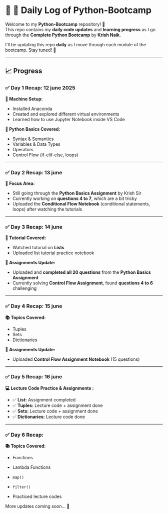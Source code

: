 # 🐍 📅 Daily Log of Python-Bootcamp

Welcome to my **Python-Bootcamp** repository! 👋  
This repo contains my **daily code updates** and **learning progress** as I go through the **Complete Python Bootcamp** by **Krish Naik**.

I'll be updating this repo **daily** as I move through each module of the bootcamp. Stay tuned! 🚀

---

## 📈 Progress

### ✅ Day 1 Recap: 12 june 2025

**🔧 Machine Setup:**
- Installed Anaconda
- Created and explored different virtual environments
- Learned how to use Jupyter Notebook inside VS Code

**🐍 Python Basics Covered:**
- Syntax & Semantics
- Variables & Data Types
- Operators
- Control Flow (if-elif-else, loops)

---
### ✅ Day 2 Recap: 13 june

**📌 Focus Area:**  
- Still going through the **Python Basics Assignment** by Krish Sir  
- Currently working on **questions 4 to 7**, which are a bit tricky  
- Uploaded the **Conditional Flow Notebook** (conditional statements, loops) after watching the tutorials

---

### ✅ Day 3 Recap: 14 june

**🎥 Tutorial Covered:**  
- Watched tutorial on **Lists**  
- Uploaded list tutorial practice notebook

**📘 Assignments Update:**  
- Uploaded and **completed all 20 questions** from the **Python Basics Assignment**
- Currently solving **Control Flow Assignment**, found **questions 4 to 6** challenging
---
### ✅ Day 4 Recap: 15 june
**📚 Topics Covered:**
- Tuples  
- Sets  
- Dictionaries  

**📘 Assignments Update:**  
- Uploaded **Control Flow Assignment Notebook** (15 questions)

---
### ✅ Day 5 Recap: 16 june

**💻 Lecture Code Practice & Assignments :**
- ✅ **List:** Assignment completed  
- ✅ **Tuples:** Lecture code + assignment done  
- ✅ **Sets:** Lecture code + assignment done  
- ✅ **Dictionaries:** Lecture code done

---
### ✅ Day 6 Recap:

**📚 Topics Covered:**  
- Functions  
- Lambda Functions  
- `map()`  
- `filter()`

- Practiced lecture codes
 
    
More updates coming soon... 🔄  
